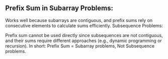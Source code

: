 ## Prefix Sum in Subarray Problems:

Works well because subarrays are contiguous, and prefix sums rely on consecutive elements to calculate sums efficiently.
Subsequence Problems:

Prefix sum cannot be used directly since subsequences are not contiguous, and their sums require different approaches (e.g., dynamic programming or recursion).
In short: Prefix Sum = Subarray problems, Not Subsequence problems.
